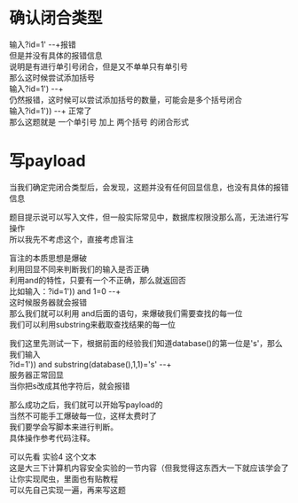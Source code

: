 # 确认闭合类型
输入?id=1' --+报错  
但是并没有具体的报错信息  
说明是有进行单引号闭合，但是又不单单只有单引号  
那么这时候尝试添加括号  
输入?id=1') --+  
仍然报错，这时候可以尝试添加括号的数量，可能会是多个括号闭合  
输入?id=1')) --+ 正常了  
那么这题就是 一个单引号 加上 两个括号 的闭合形式

# 写payload
当我们确定完闭合类型后，会发现，这题并没有任何回显信息，也没有具体的报错信息

题目提示说可以写入文件，但一般实际常见中，数据库权限没那么高，无法进行写操作  
所以我先不考虑这个，直接考虑盲注

盲注的本质思想是爆破  
利用回显不同来判断我们的输入是否正确  
利用and的特性，只要有一个不正确，那么就返回否  
比如输入：?id=1')) and 1=0 --+  
这时候服务器就会报错  
那么我们就可以利用 and后面的语句，来爆破我们需要查找的每一位  
我们可以利用substring来截取查找结果的每一位

我们这里先测试一下，根据前面的经验我们知道database()的第一位是's'，那么我们输入  
?id=1')) and substring(database(),1,1)='s' --+  
服务器正常回显  
当你把s改成其他字符后，就会报错

那么成功之后，我们就可以开始写payload的  
当然不可能手工爆破每一位，这样太费时了  
我们要学会写脚本来进行判断。  
具体操作参考代码注释。

可以先看 实验4 这个文本  
这是大三下计算机内容安全实验的一节内容（但我觉得这东西大一下就应该学会了  
让你实现爬虫，里面也有贴教程  
可以先自己实现一遍，再来写这题

